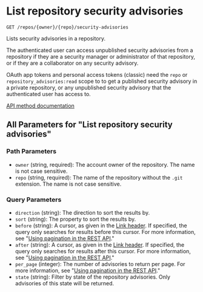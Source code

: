 # List repository security advisories

`GET /repos/{owner}/{repo}/security-advisories`

Lists security advisories in a repository.

The authenticated user can access unpublished security advisories from a repository if they are a security manager or administrator of that repository, or if they are a collaborator on any security advisory.

OAuth app tokens and personal access tokens (classic) need the `repo` or `repository_advisories:read` scope to to get a published security advisory in a private repository, or any unpublished security advisory that the authenticated user has access to.

[API method documentation](https://docs.github.com/rest/security-advisories/repository-advisories#list-repository-security-advisories)

## All Parameters for "List repository security advisories"

### Path Parameters

- `owner` (string, required): The account owner of the repository. The name is not case sensitive.
- `repo` (string, required): The name of the repository without the `.git` extension. The name is not case sensitive.
### Query Parameters

- `direction` (string): The direction to sort the results by.
- `sort` (string): The property to sort the results by.
- `before` (string): A cursor, as given in the [Link header](https://docs.github.com/rest/guides/using-pagination-in-the-rest-api#using-link-headers). If specified, the query only searches for results before this cursor. For more information, see "[Using pagination in the REST API](https://docs.github.com/rest/using-the-rest-api/using-pagination-in-the-rest-api)."
- `after` (string): A cursor, as given in the [Link header](https://docs.github.com/rest/guides/using-pagination-in-the-rest-api#using-link-headers). If specified, the query only searches for results after this cursor. For more information, see "[Using pagination in the REST API](https://docs.github.com/rest/using-the-rest-api/using-pagination-in-the-rest-api)."
- `per_page` (integer): The number of advisories to return per page. For more information, see "[Using pagination in the REST API](https://docs.github.com/rest/using-the-rest-api/using-pagination-in-the-rest-api)."
- `state` (string): Filter by state of the repository advisories. Only advisories of this state will be returned.